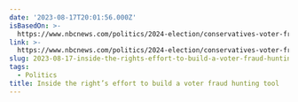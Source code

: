 ```yaml
---
date: '2023-08-17T20:01:56.000Z'
isBasedOn: >-
  https://www.nbcnews.com/politics/2024-election/conservatives-voter-fraud-hunting-tool-eagleai-cleta-mitchell-rcna97327
link: >-
  https://www.nbcnews.com/politics/2024-election/conservatives-voter-fraud-hunting-tool-eagleai-cleta-mitchell-rcna97327
slug: 2023-08-17-inside-the-rights-effort-to-build-a-voter-fraud-hunting-tool
tags:
  - Politics
title: Inside the right’s effort to build a voter fraud hunting tool
---
```


